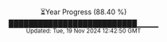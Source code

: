 <p align="center">
⏳Year Progress (88.40 %) <br>
██████████████████████████▁▁▁▁ <br>
<sub>Updated: Tue, 19 Nov 2024 12:42:50 GMT</sub>
</p>

